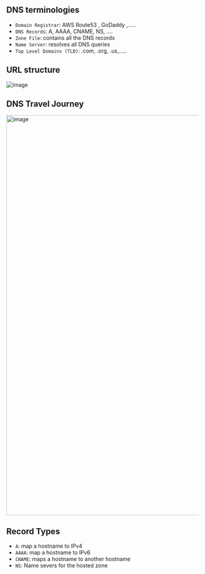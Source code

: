 

## DNS terminologies 
- `Domain Registrar`: AWS Route53 , GoDaddy ,.....
- `DNS Records`: A, AAAA, CNAME, NS, ....
- `Zone File`: contains all the DNS records
- `Name Server`: resolves all DNS queries
- `Top Level Domains (TLD)`: .com, .org, .us,.....

## URL structure
![image](https://user-images.githubusercontent.com/55510819/221405888-7e7e0256-fac0-42db-8054-b6bd2eab7f0a.png)

## DNS Travel Journey 
<img width="1047" alt="image" src="https://user-images.githubusercontent.com/55510819/221381490-95f403fd-0983-43de-a3f2-25528a5b7dd6.png">

## Record Types
- `A`: map a hostname to IPv4
- `AAAA`: map a hostname to IPv6
- `CNAME`: maps a hostname to another hostname
- `NS`: Name severs for the hosted zone








